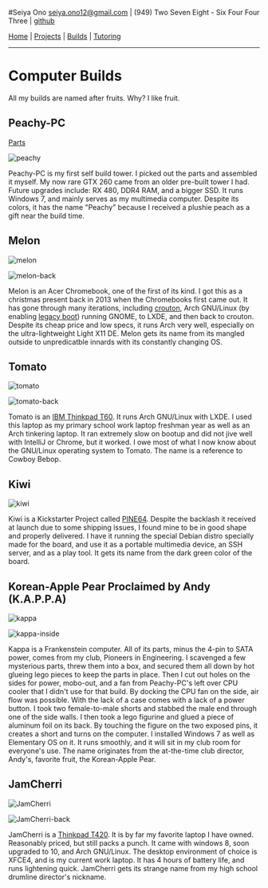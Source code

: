 #Seiya Ono
<seiya.ono12@gmail.com> | (949) Two Seven Eight - Six Four Four Three | [github](https://github.com/onibrow)

[Home](/) | [Projects](/projects.html) | [Builds](/builds.html) | [Tutoring](/tutor.html)

-----

# Computer Builds

All my builds are named after fruits. Why? I like fruit.

## Peachy-PC

[Parts](https://pcpartpicker.com/user/onibrow/saved/#view=Phrbt6)

![peachy](img/peachy.JPG)

Peachy-PC is my first self build tower. I picked out the parts and assembled it myself. My now rare GTX 260 came from an older pre-built tower I had. Future upgrades include: RX 480, DDR4 RAM, and a bigger SSD. It runs Windows 7, and mainly serves as my multimedia computer. Despite its colors, it has the name "Peachy" because I received a plushie peach as a gift near the build time.

## Melon

![melon](img/melon1.JPG)

![melon-back](img/melon2.JPG)

Melon is an Acer Chromebook, one of the first of its kind. I got this as a christmas present back in 2013 when the Chromebooks first came out. It has gone through many iterations, including [crouton](https://www.linux.com/learn/how-easily-install-ubuntu-chromebook-crouton), Arch GNU/Linux (by enabling [legacy boot](https://wiki.archlinux.org/index.php/Chrome_OS_devices)) running GNOME, to LXDE, and then back to crouton. Despite its cheap price and low specs, it runs Arch very well, especially on the ultra-lightweight Light X11 DE. Melon gets its name from its mangled outside to unpredicatble innards with its constantly changing OS.

## Tomato

![tomato](img/tomato1.JPG)

![tomato-back](img/tomato2.JPG)

Tomato is an [IBM Thinkpad T60](https://support.lenovo.com/us/en/documents/migr-62722). It runs Arch GNU/Linux with LXDE. I used this laptop as my primary school work laptop freshman year as well as an Arch tinkering laptop. It ran extremely slow on bootup and did not jive well with IntelliJ or Chrome, but it worked. I owe most of what I now know about the GNU/Linux operating system to Tomato. The name is a reference to Cowboy Bebop.

## Kiwi

![kiwi](img/kiwi.JPG)

Kiwi is a Kickstarter Project called [PINE64](https://www.pine64.com/). Despite the backlash it received at launch due to some shipping issues, I found mine to be in good shape and properly delivered. I have it running the special Debian distro specially made for the board, and use it as a portable multimedia device, an SSH server, and as a play tool. It gets its name from the dark green color of the board.

## Korean-Apple Pear Proclaimed by Andy (K.A.P.P.A)

![kappa](img/kappa1.JPG)

![kappa-inside](img/kappa2.JPG)

Kappa is a Frankenstein computer. All of its parts, minus the 4-pin to SATA power, comes from my club, Pioneers in Engineering. I scavenged a few mysterious parts, threw them into a box, and secured them all down by hot glueing lego pieces to keep the parts in place. Then I cut out holes on the sides for power, mobo-out, and a fan from Peachy-PC's left over CPU cooler that I didn't use for that build. By docking the CPU fan on the side, air flow was possible. With the lack of a case comes with a lack of a power button. I took two female-to-male shorts and stabbed the male end through one of the side walls. I then took a lego figurine and glued a piece of aluminum foil on its back. By touching the figure on the two exposed pins, it creates a short and turns on the computer. I installed Windows 7 as well as Elementary OS on it. It runs smoothly, and it will sit in my club room for everyone's use. The name originates from the at-the-time club director, Andy's, favorite fruit, the Korean-Apple Pear.

## JamCherri

![JamCherri](img/cherri1.JPG)

![JamCherri-back](img/cherri2.JPG)

JamCherri is a [Thinkpad T420](http://shop.lenovo.com/us/en/laptops/thinkpad/t-series/t420s/). It is by far my favorite laptop I have owned. Reasonably priced, but still packs a punch. It came with windows 8, soon upgraded to 10, and Arch GNU/Linux. The desktop environment of choice is XFCE4, and is my current work laptop. It has 4 hours of battery life, and runs lightening quick. JamCherri gets its strange name from my high school drumline director's nickname. 

